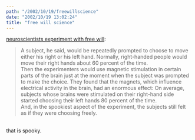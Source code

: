 ```yaml
---
path: "/2002/10/19/freewillscience" 
date: "2002/10/19 13:02:24" 
title: "free will science" 
---
```

<a href="http://www.boston.com/dailyglobe2/288/science/A_question_of_willP.shtml">neuroscientists experiment with free will</a>:<br><blockquote>A subject, he said, would be repeatedly prompted to choose to move either his right or his left hand. Normally, right-handed people would move their right hands about 60 percent of the time.<br>Then the experimenters would use magnetic stimulation in certain parts of the brain just at the moment when the subject was prompted to make the choice. They found that the magnets, which influence electrical activity in the brain, had an enormous effect: On average, subjects whose brains were stimulated on their right-hand side started choosing their left hands 80 percent of the time.<br>And, in the spookiest aspect of the experiment, the subjects still felt as if they were choosing freely.</blockquote><br>that is spooky.